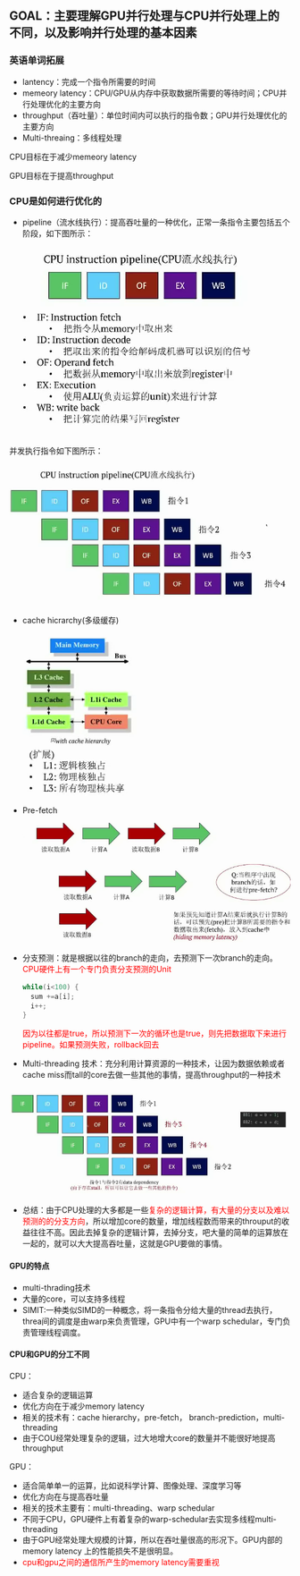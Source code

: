 ## GOAL：主要理解GPU并行处理与CPU并行处理上的不同，以及影响并行处理的基本因素

### 英语单词拓展
- lantency：完成一个指令所需要的时间
- memeory latency：CPU/GPU从内存中获取数据所需要的等待时间；CPU并行处理优化的主要方向
- throughput（吞吐量）：单位时间内可以执行的指令数；GPU并行处理优化的主要方向
- Multi-threaing：多线程处理

CPU目标在于减少memeory latency

GPU目标在于提高throughput

### CPU是如何进行优化的
- pipeline（流水线执行）：提高吞吐量的一种优化，正常一条指令主要包括五个阶段，如下图所示：

![avatar](../assets/CPU_instruction_pipline.png)

并发执行指令如下图所示：

![avatar](../assets/流水线.png)

- cache hicrarchy(多级缓存)
 
  ![avatar](../assets/多级缓存.png)

- Pre-fetch
  
  ![avatar](../assets/预先读取.png)

- 分支预测：就是根据以往的branch的走向，去预测下一次branch的走向。<font color="red">CPU硬件上有一个专门负责分支预测的Unit</font>
  ```C++
  while(i<100) {
    sum +=a[i];
    i++;
  }
  ```
  <font color="red">因为以往都是true，所以预测下一次的循环也是true，则先把数据取下来进行pipeline。如果预测失败，rollback回去</font>

- Multi-threading 技术：充分利用计算资源的一种技术，让因为数据依赖或者cache miss而tall的core去做一些其他的事情，提高throughput的一种技术

![avatar](../assets/多线程处理指令.png)

- 总结：由于CPU处理的大多都是一些<font color = "red">复杂的逻辑计算，有大量的分支以及难以预测的的分支方向</font>，所以增加core的数量，增加线程数而带来的throuput的收益往往不高。因此去掉复杂的逻辑计算，去掉分支，吧大量的简单的运算放在一起的，就可以大大提高吞吐量，这就是GPU要做的事情。

#### GPU的特点

- multi-thrading技术
- 大量的core，可以支持多线程
- SIMIT:一种类似SIMD的一种概念，将一条指令分给大量的thread去执行，threa间的调度是由warp来负责管理，GPU中有一个warp schedular，专门负责管理线程调度。

#### CPU和GPU的分工不同

CPU：

- 适合复杂的逻辑运算
- 优化方向在于减少memory latency
- 相关的技术有：cache hierarchy，pre-fetch， branch-prediction，multi-threading
- 由于COU经常处理复杂的逻辑，过大地增大core的数量并不能很好地提高throughput

GPU：

- 适合简单单一的运算，比如说科学计算、图像处理、深度学习等
- 优化方向在与提高吞吐量
- 相关的技术主要有：multi-threading、warp schedular
- 不同于CPU，GPU硬件上有着复杂的warp-schedular去实现多线程multi-threading
- 由于GPU经常处理大规模的计算，所以在吞吐量很高的形况下。GPU内部的memory latency 上的性能损失不是很明显。
- <font color="red">cpu和gpu之间的通信所产生的memory latency需要重视</font>





  